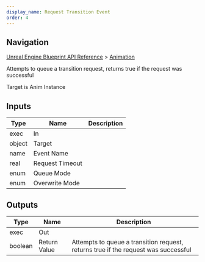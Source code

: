 ```yaml
---
display_name: Request Transition Event
order: 4
---
```

## Navigation

[Unreal Engine Blueprint API Reference](https://dev.epicgames.com/documentation/en-us/unreal-engine/BlueprintAPI) > [Animation](https://dev.epicgames.com/documentation/en-us/unreal-engine/BlueprintAPI/Animation)

Attempts to queue a transition request, returns true if the request was successful

Target is Anim Instance

## Inputs

| Type | Name | Description |
| --- | --- | --- |
| exec | In |  |
| object | Target |  |
| name | Event Name |  |
| real | Request Timeout |  |
| enum | Queue Mode |  |
| enum | Overwrite Mode |  |

## Outputs

| Type | Name | Description |
| --- | --- | --- |
| exec | Out |  |
| boolean | Return Value | Attempts to queue a transition request, returns true if the request was successful |
